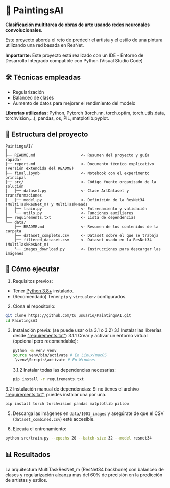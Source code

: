 # 🎨 PaintingsAI
**Clasificación multitarea de obras de arte usando redes neuronales convolucionales.**

Este proyecto aborda el reto de predecir el artista y el estilo de una pintura utilizando una red basada en ResNet. 

**Importante:** Este proyecto está realizado con un IDE - Entorno de Desarrollo Integrado compatible con Python (Visual Studio Code)

## 🛠️ Técnicas empleadas
* Regularización
* Balanceo de clases
* Aumento de datos para mejorar el rendimiento del modelo

**Librerías utilizadas:** Python, Pytorch (torch.nn, torch.optim, torch.utils.data, torchvision,...), pandas, os, PIL, matplotlib.pyplot.

## 📁 Estructura del proyecto
```
PaintingsAI/
│
├── README.md                    <- Resumen del proyecto y guía rápida)
├── report.md                    <- Documento técnico explicativo (versión extendida del README)
├── final.ipynb                  <- Notebook con el experimento principal
├── src/                         <- Código fuente organizado de la solución
│   ├── dataset.py               <- Clase ArtDataset y transformaciones
│   ├── model.py                 <- Definición de la ResNet34 (MultiTaskResNet_m) y MultiTaskHeads
│   ├── train.py                 <- Entrenamiento y validación
│   └── utils.py                 <- Funciones auxiliares 
├── requirements.txt             <- Lista de dependencias
└── data/                  
    ├── README.md                <- Resumen de los contenidos de la carpeta
    ├── dataset_completo.csv     <- Dataset sobre el que se trabaja
    ├── filtered_dataset.csv     <- Dataset usado en la ResNet34 (MultiTaskResNet_m)
    └── images_download.py       <- Instrucciones para descargar las imágenes

```

## 🚀 Cómo ejecutar
1. Requisitos previos:
- Tener [Python 3.8+](https://www.python.org/downloads/) instalado.
- (Recomendado) Tener `pip` y `virtualenv` configurados.

2. Clona el repositorio:
```bash
git clone https://github.com/tu_usuario/PaintingsAI.git
cd PaintingsAI
```

3. Instalación previa: (se puede usar o la 3.1 o 3.2)
3.1 Instalar las librerías desde ["requirements.txt"](requirements.txt):
   3.1.1 Crear y activar un entorno virtual (opcional pero recomendable):
   ```bash
   python -m venv venv
   source venv/bin/activate # En Linux/macOS
   -\venv\Scripts\activate # En Windows
   ```

   3.1.2 Instalar todas las dependencias necesarias:
   ```bash
   pip install -r requirements.txt
   ```

3.2 Instalación manual de dependencias:
Si no tienes el archivo ["requirements.txt"](requirements.txt), puedes instalar una por una.
```bash
pip install torch torchvision pandas matplotlib pillow
```


5. Descarga las imágenes en `data/1001_images` y asegúrate de que el CSV (`dataset_combined.csv`) esté accesible.

6. Ejecuta el entrenamiento:
```bash
python src/train.py --epochs 20 --batch-size 32 --model resnet34
```

## 📊 Resultados
La arquitectura MultiTaskResNet_m (ResNet34 backbone) con balanceo de clases y regularización alcanza más del 60% de precisión en la predicción de artistas y estilos.
